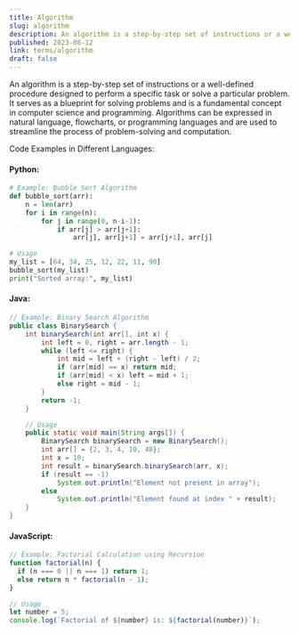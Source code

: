 ```yaml
---
title: Algorithm
slug: algorithm
description: An algorithm is a step-by-step set of instructions or a well-defined procedure designed to perform a specific task or solve a particular problem.
published: 2023-08-12
link: terms/algorithm
draft: false
---
```


An algorithm is a step-by-step set of instructions or a well-defined procedure designed to perform a specific task or solve a particular problem. It serves as a blueprint for solving problems and is a fundamental concept in computer science and programming. Algorithms can be expressed in natural language, flowcharts, or programming languages and are used to streamline the process of problem-solving and computation.

Code Examples in Different Languages:

#### **Python:**

```python
# Example: Bubble Sort Algorithm
def bubble_sort(arr):
    n = len(arr)
    for i in range(n):
        for j in range(0, n-i-1):
            if arr[j] > arr[j+1]:
                arr[j], arr[j+1] = arr[j+1], arr[j]

# Usage
my_list = [64, 34, 25, 12, 22, 11, 90]
bubble_sort(my_list)
print("Sorted array:", my_list)
```

#### **Java:**

```java
// Example: Binary Search Algorithm
public class BinarySearch {
    int binarySearch(int arr[], int x) {
        int left = 0, right = arr.length - 1;
        while (left <= right) {
            int mid = left + (right - left) / 2;
            if (arr[mid] == x) return mid;
            if (arr[mid] < x) left = mid + 1;
            else right = mid - 1;
        }
        return -1;
    }

    // Usage
    public static void main(String args[]) {
        BinarySearch binarySearch = new BinarySearch();
        int arr[] = {2, 3, 4, 10, 40};
        int x = 10;
        int result = binarySearch.binarySearch(arr, x);
        if (result == -1)
            System.out.println("Element not present in array");
        else
            System.out.println("Element found at index " + result);
    }
}
```

#### **JavaScript:**

```javascript
// Example: Factorial Calculation using Recursion
function factorial(n) {
  if (n === 0 || n === 1) return 1;
  else return n * factorial(n - 1);
}

// Usage
let number = 5;
console.log(`Factorial of ${number} is: ${factorial(number)}`);
```
